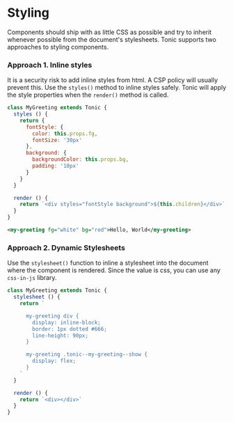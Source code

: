 # Styling

Components should ship with as little CSS as possible and try to inherit
whenever possible from the document's stylesheets. Tonic supports two approaches
to styling components.

### Approach 1. Inline styles

It is a security risk to add inline styles from html. A CSP policy will usually
prevent this. Use the `styles()` method to inline styles safely. Tonic will
apply the style properties when the `render()` method is called.

```js
class MyGreeting extends Tonic {
  styles () {
    return {
      fontStyle: {
        color: this.props.fg,
        fontSize: '30px'
      },
      background: {
        backgroundColor: this.props.bg,
        padding: '10px'
      }
    }
  }

  render () {
    return `<div styles="fontStyle background">${this.children}</div>`
  }
}
```

```xml
<my-greeting fg="white" bg="red">Hello, World</my-greeting>
```

### Approach 2. Dynamic Stylesheets
Use the `stylesheet()` function to inline a stylesheet into the document where
the component is rendered. Since the value is css, you can use any `css-in-js`
library.

```js
class MyGreeting extends Tonic {
  stylesheet () {
    return `

      my-greeting div {
        display: inline-block;
        border: 1px dotted #666;
        line-height: 90px;
      }

      my-greeting .tonic--my-greeting--show {
        display: flex;
      }
    `
  }

  render () {
    return `<div></div>`
  }
}
```
